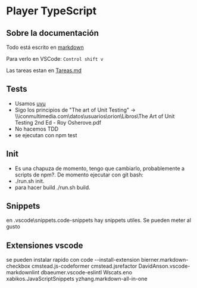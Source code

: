 # Player TypeScript

## Sobre la documentación

Todo está escrito en [markdown](https://www.markdownguide.org/)

Para verlo en VSCode: `Control shift v`

Las tareas estan en [Tareas.md](./Tareas.md)

## Tests

- Usamos [uvu](https://github.com/lukeed/uvu)
- Sigo los principios de "The art of Unit Testing" -> \\\\iconmultimedia.com\datos\usuarios\orion\Libros\The Art of Unit Testing 2nd Ed - Roy Osherove.pdf
- No hacemos TDD
- se ejecutan con npm test

## Init

- Es una chapuza de momento, tengo que cambiarlo, probablemente a scripts de npm?. De momento ejecutar con git bash:
- ./run.sh init.
- para hacer build ./run.sh build.

## Snippets

en .vscode\snippets.code-snippets hay snippets utiles. Se pueden meter al gusto

## Extensiones vscode

se pueden instalar rapido con code --install-extension
bierner.markdown-checkbox
cmstead.js-codeformer
cmstead.jsrefactor
DavidAnson.vscode-markdownlint
dbaeumer.vscode-eslintl
Wscats.eno
xabikos.JavaScriptSnippets
yzhang.markdown-all-in-one

